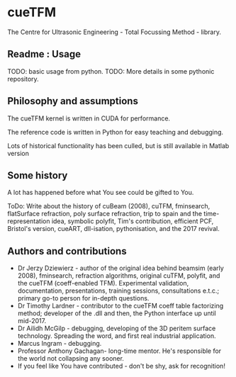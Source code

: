 # cueTFM

The Centre for Ultrasonic Engineering - Total Focussing Method - library.

## Readme : Usage

TODO: basic usage from python.
TODO: More details in some pythonic repository.

## Philosophy and assumptions

The cueTFM kernel is written in CUDA for performance. 

The reference code is written in Python for easy teaching and debugging.

Lots of historical functionality has been culled, but is still available in Matlab version

## Some history

A lot has happened before what You see could be gifted to You.

ToDo: Write about the history of cuBeam (2008), cuTFM, fminsearch, flatSurface refraction, poly surface refraction, trip to spain and the time-representation idea, symbolic polyfit, Tim's contribution, efficient PCF, Bristol's version, cueART, dll-isation, pythonisation, and the 2017 revival.


## Authors and contributions

* Dr Jerzy Dziewierz - author of the original idea behind beamsim (early 2008), fminsearch, refraction algorithms, original cuTFM, polyfit, and the cueTFM (coeff-enabled TFM). Experimental validation, documentation, presentations, training sessions, consultations e.t.c.; primary go-to person for in-depth questions.
* Dr Timothy Lardner - contributor to the cueTFM coeff table factorizing method; developer of the .dll and then, the Python interface up until mid-2017. 
* Dr Ailidh McGilp - debugging, developing of the 3D peritem surface technology. Spreading the word, and first real industrial application.
* Marcus Ingram - debugging.
* Professor Anthony Gachagan- long-time mentor. He's responsible for the world not collapsing any sooner.
* If you feel like You have contributed - don't be shy, ask for recognition!


